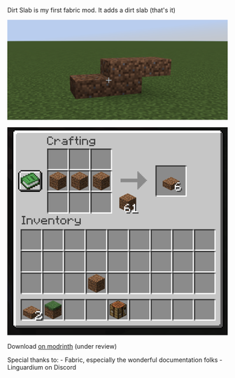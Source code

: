 Dirt Slab is my first fabric mod. It adds a dirt slab (that's it)

![](screenshot.png)

![](recipe.png)

Download [on modrinth](https://modrinth.com/mod/dirt-slab) (under review)

Special thanks to:
    - Fabric, especially the wonderful documentation folks
    - Linguardium on Discord

